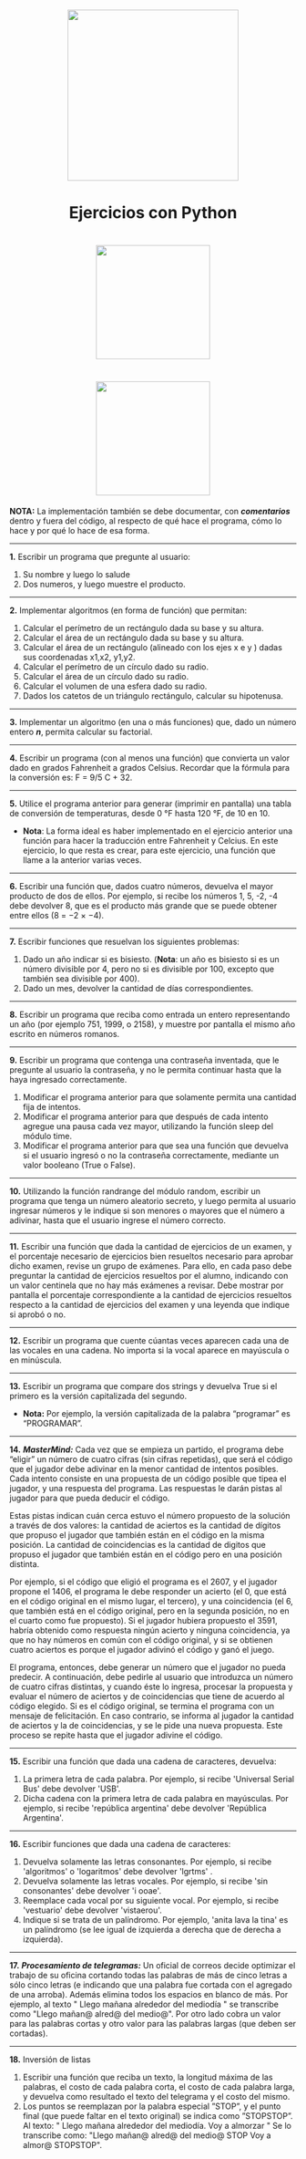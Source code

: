 <h1 align ="center">
   
<img src="https://media2.giphy.com/media/KAq5w47R9rmTuvWOWa/giphy.gif" width=300 height=300>

</h1>

<h1 align="center">Ejercicios con Python</h1>

<h1 align ="center">
   
<img src="https://i.imgur.com/DfQqM.gif" width=200 height=200>

</h1>

<h1 align ="center">
   
<img src="https://phoneky.co.uk/thumbs/screensavers/down/anime/charmander_rh0UXUlh.gif" width=200 height=200>

</h1>



__NOTA:__ La implementación también se debe documentar, con ___comentarios___ dentro y fuera del código, al respecto de qué hace el programa, cómo lo hace y por qué lo hace de esa forma.
<hr>

__1.__ Escribir un programa que pregunte al usuario:
   1. Su nombre y luego lo salude
   2. Dos numeros, y luego muestre el producto.
<hr>

__2.__ Implementar algoritmos (en forma de función) que permitan:
   1. Calcular el perímetro de un rectángulo dada su base y su altura.
   2. Calcular el área de un rectángulo dada su base y su altura.
   3. Calcular el área de un rectángulo (alineado con los ejes x e y ) dadas sus coordenadas x1,x2, y1,y2.
   4. Calcular el perímetro de un círculo dado su radio.
   5. Calcular el área de un círculo dado su radio.
   6. Calcular el volumen de una esfera dado su radio.
   7. Dados los catetos de un triángulo rectángulo, calcular su hipotenusa.
<hr>

__3.__ Implementar un algoritmo (en una o más funciones) que, dado un número entero ___n___, permita calcular su factorial.
<hr>

__4.__ Escribir un programa (con al menos una función) que convierta un valor dado en grados Fahrenheit a grados Celsius. Recordar que la fórmula para la conversión es: F = 9/5 C + 32.
<hr>

__5.__ Utilice el programa anterior para generar (imprimir en pantalla) una tabla de conversión de temperaturas, desde 0 °F hasta 120 °F, de 10 en 10.
  - __Nota__: La forma ideal es haber implementado en el ejercicio anterior una función para hacer la traducción entre Fahrenheit y Celcius. En este ejercicio, lo que resta es crear, para este ejercicio, una función que llame a la anterior varias veces.
<hr>

__6.__ Escribir una función que, dados cuatro números, devuelva el mayor producto de dos de ellos. Por ejemplo, si recibe los números 1, 5, -2, -4 debe devolver 8, que es el producto más grande que se puede obtener entre ellos (8 = −2 × −4).
<hr>

__7.__ Escribir funciones que resuelvan los siguientes problemas:
   1. Dado un año indicar si es bisiesto. (__Nota__: un año es bisiesto si es un número divisible por 4, pero no si es divisible por 100, excepto que también sea divisible por 400).
   2. Dado un mes, devolver la cantidad de días correspondientes.
<hr>

__8.__ Escribir un programa que reciba como entrada un entero representando un año (por ejemplo 751, 1999, o 2158), y muestre por pantalla el mismo año escrito en números romanos.
<hr>

__9.__ Escribir un programa que contenga una contraseña inventada, que le pregunte al usuario la contraseña, y no le permita continuar hasta que la haya ingresado correctamente.
   1. Modificar el programa anterior para que solamente permita una cantidad fija de intentos.
   2. Modificar el programa anterior para que después de cada intento agregue una pausa cada vez mayor, utilizando la función sleep del módulo time.
   3. Modificar el programa anterior para que sea una función que devuelva si el usuario ingresó o no la contraseña correctamente, mediante un valor booleano (True o False).
<hr>

__10.__ Utilizando la función randrange del módulo random, escribir un programa que tenga un número aleatorio secreto, y luego permita al usuario ingresar números y le indique si son menores o mayores que el número a adivinar, hasta que el usuario ingrese el número correcto.
<hr>

__11.__ Escribir una función que dada la cantidad de ejercicios de un examen, y el porcentaje necesario de ejercicios bien resueltos necesario para aprobar dicho examen, revise un grupo de exámenes. Para ello, en cada paso debe preguntar la cantidad de ejercicios resueltos por el alumno, indicando con un valor centinela que no hay más exámenes a revisar. Debe mostrar por pantalla el porcentaje correspondiente a la cantidad de ejercicios resueltos respecto a la cantidad de ejercicios del examen y una leyenda que indique si aprobó o no.
<hr>

__12.__ Escribir un programa que cuente cúantas veces aparecen cada una de las vocales en una cadena. No importa si la vocal aparece en mayúscula o en minúscula.
<hr>

__13.__ Escribir un programa que compare dos strings y devuelva True si el primero es la versión capitalizada del segundo.
  - __Nota:__ Por ejemplo, la versión capitalizada de la palabra “programar” es “PROGRAMAR”.
<hr>

__14.__ ___MasterMind:___ Cada vez que se empieza un partido, el programa debe “eligir” un número de cuatro cifras (sin cifras repetidas), que será el código que el jugador debe adivinar en la menor cantidad de intentos posibles. Cada intento consiste en una propuesta de un código posible que tipea el jugador, y una respuesta del programa. Las respuestas le darán pistas al jugador para que pueda deducir el código.

Estas pistas indican cuán cerca estuvo el número propuesto de la solución a través de dos valores: la cantidad de aciertos es la cantidad de dígitos que propuso el jugador que también están en el código en la misma posición. La cantidad de coincidencias es la cantidad de digitos que propuso el jugador que también están en el código pero en una posición distinta.

Por ejemplo, si el código que eligió el programa es el 2607, y el jugador propone el 1406, el programa le debe responder un acierto (el 0, que está en el código original en el mismo lugar, el tercero), y una coincidencia (el 6, que también está en el código original, pero en la segunda posición, no en el cuarto como fue propuesto). Si el jugador hubiera propuesto el 3591, habría obtenido como respuesta ningún acierto y ninguna coincidencia, ya que no hay números en común con el código original, y si se obtienen cuatro aciertos es porque el jugador adivinó el código y ganó el juego.

El programa, entonces, debe generar un número que el jugador no pueda predecir. A continuación, debe pedirle al usuario que introduzca un número de cuatro cifras distintas, y cuando éste lo ingresa, procesar la propuesta y evaluar el número de aciertos y de coincidencias que tiene de acuerdo al código elegido. Si es el código original, se termina el programa con un mensaje de felicitación. En caso contrario, se informa al jugador la cantidad de aciertos y la de coincidencias, y se le pide una nueva propuesta. Este proceso se repite hasta que el jugador adivine el código.
<hr>

__15.__ Escribir una función que dada una cadena de caracteres, devuelva:
   1. La primera letra de cada palabra. Por ejemplo, si recibe 'Universal Serial Bus' debe devolver 'USB'.
   2. Dicha cadena con la primera letra de cada palabra en mayúsculas. Por ejemplo, si recibe 'república argentina' debe devolver 'República Argentina'.
<hr>

__16.__ Escribir funciones que dada una cadena de caracteres:
   1. Devuelva solamente las letras consonantes. Por ejemplo, si recibe 'algoritmos' o 'logaritmos' debe devolver 'lgrtms' .
   2. Devuelva solamente las letras vocales. Por ejemplo, si recibe 'sin consonantes' debe devolver 'i ooae'.
   3. Reemplace cada vocal por su siguiente vocal. Por ejemplo, si recibe 'vestuario' debe devolver 'vistaerou'.
   4. Indique si se trata de un palíndromo. Por ejemplo, 'anita lava la tina' es un palíndromo (se lee igual de izquierda a derecha que de derecha a izquierda).
<hr>

__17.__ ___Procesamiento de telegramas:___ Un oficial de correos decide optimizar el trabajo de su oficina cortando todas las palabras de más de cinco letras a sólo cinco letras (e indicando que una palabra fue cortada con el agregado de una arroba). Además elimina todos los espacios en blanco de más. Por ejemplo, al texto " Llego mañana alrededor del mediodía " se transcribe como "Llego mañan@ alred@ del medio@". Por otro lado cobra un valor para las palabras cortas y otro valor para las palabras largas (que deben ser cortadas).
<hr>

__18.__ Inversión de listas
   1. Escribir una función que reciba un texto, la longitud máxima de las palabras, el costo de cada palabra corta, el costo de cada palabra larga, y devuelva como resultado el texto del telegrama y el costo del mismo.
   2. Los puntos se reemplazan por la palabra especial ”STOP”, y el punto final (que puede faltar en el texto original) se indica como ”STOPSTOP”. Al texto: " Llego mañana alrededor del mediodía. Voy a almorzar " Se lo transcribe como: "Llego mañan@ alred@ del medio@ STOP Voy a almor@ STOPSTOP".
